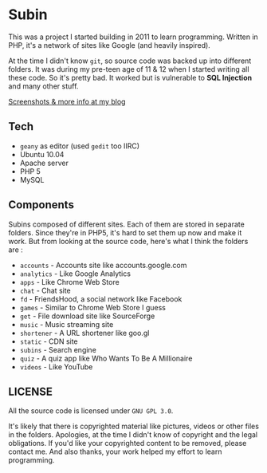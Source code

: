 # Subin

This was a project I started building in 2011 to learn programming. Written in PHP, it's a network of sites like Google (and heavily inspired).

At the time I didn't know `git`, so source code was backed up into different folders. It was during my pre-teen age of 11 & 12 when I started writing all these code. So it's pretty bad. It worked but is vulnerable to **SQL Injection** and many other stuff.

[Screenshots & more info at my blog](https://subinsb.com/the-subins-project/#update-2019)

## Tech

* `geany` as editor (used `gedit` too IIRC)
* Ubuntu 10.04
* Apache server
* PHP 5
* MySQL

## Components

Subins composed of different sites. Each of them are stored in separate folders. Since they're in PHP5, it's hard to set them up now and make it work. But from looking at the source code, here's what I think the folders are :

* `accounts` - Accounts site like accounts.google.com
* `analytics` - Like Google Analytics
* `apps` - Like Chrome Web Store
* `chat` - Chat site
* `fd` - FriendsHood, a social network like Facebook
* `games` - Similar to Chrome Web Store I guess
* `get` - File download site like SourceForge
* `music` - Music streaming site
* `shortener` - A URL shortener like goo.gl
* `static` - CDN site
* `subins` - Search engine
* `quiz` - A quiz app like Who Wants To Be A Millionaire
* `videos` - Like YouTube

## LICENSE

All the source code is licensed under `GNU GPL 3.0`.

It's likely that there is copyrighted material like pictures, videos or other files in the folders. Apologies, at the time I didn't know of copyright and the legal obligations. If you'd like your copyrighted content to be removed, please contact me. And also thanks, your work helped my effort to learn programming.